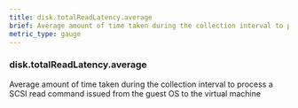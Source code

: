 ```yaml
---
title: disk.totalReadLatency.average
brief: Average amount of time taken during the collection interval to process a SCSI read command issued from the guest OS to the virtual machine
metric_type: gauge
---
```

### disk.totalReadLatency.average

Average amount of time taken during the collection interval to process a SCSI read command issued from the guest OS to the virtual machine